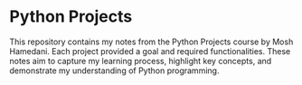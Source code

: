 # Python Projects

This repository contains my notes from the Python Projects course by Mosh Hamedani. Each project provided a goal and required functionalities. These notes aim to capture my learning process, highlight key concepts, and demonstrate my understanding of Python programming.
